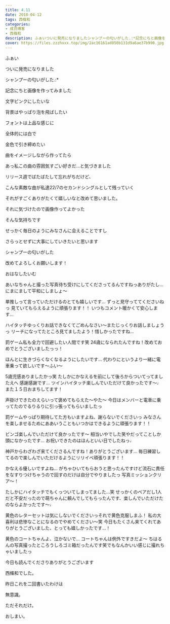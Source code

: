 ```yaml
---
title: 4.11
date: 2018-04-12
tags: 西條和
categories: 
- 成员博客
- 西條和
description: ふぁいついに発売になりましたシャンプーの匂いがした.:*記念にちと画像を作ってみました文字ピンクにしたいな...
cover: https://files.zzzhxxx.top/img/2ac16161ad850b131d9a6ae37b990.jpg 
---
```

















ふぁい






ついに発売になりました







シャンプーの匂いがした.:*








記念にちと画像を作ってみました







文字ピンクにしたいな







背景はやっぱり泡を飛ばしたい






フォントは上品な感じに






全体的には白で






金色で引き締めたい










曲をイメージしながら作ってたら









あっ私この曲の雰囲気すごい好きだ…と気づきました









リリース週でばたばたして忘れがちだけど、








こんな素敵な曲が私達22/7のセカンドシングルとして残っていく









それがすごくありがたくて嬉しいなと改めて思いました。









それに気づけたので画像作ってよかった











そんな気持ちです










せっかく毎日のようにみなさんに会えることですし








さらっとせずに大事にしていきたいと思います













シャンプーの匂いがした








改めてよろしくお願いします！











おはなしたいむ





あいなちゃんと撮った写真待ち受けにしてくださってるんですねっありがたし…
にまにまして平和にしましょ〜





単推しって言っていただけるのとても嬉しいです…
ずっと見守っててくださいねっ
見ていてもらえるように頑張ります！！
いつもコメント暖かくて安心します…






ハイタッチゆっくりお話できなくてごめんなさい〜またじっくりお話しましょうっ
リーチになってたところ見てましたよう！惜しかったですね…




罰ゲーム私も全力で回避したい人間です笑
24歳になられたんですね！改めておめでとうございましたっっ！





ほんとに生きづらくなくなるようにしたいです…
代わりにというより一緒に電車乗って欲しいです〜ふい〜




5歳児感ありましたかっ笑
たしかにかなえるを前にして後ろからついてってましたえへ
感謝感謝です…
ツインハイタッチ楽しんでいただけて良かったです〜♩また１５日おまちしてます！







声掛けできたのえらいって褒めてもらえた〜やた〜
今日はメンバーと電車に乗ってたのでるりるりに引っ張ってもらいましたっ






罰ゲームやっぱり期待してた方もいますよね、謝らないでくださいっ
みなさんを楽しませるためにああいうこともいつかはできるように頑張ります！！







ビンゴ楽しんでいただけて良かったです〜
相当いやでした笑やだってことしか頭になかったです…
お祝いできたのはほんといい日でしたねっ♩





神戸からわざわざ来てくださるんですね！ありがとうございます…
毎日練習してるので楽しんでいただけるようにリリイベ頑張ります！！






かなえる優しいですよね…
がちゃひいてもらおうと思ったんですけど流石に責任をなすりつけちゃうので回すのだけは自分でやりましたっ
写真ミッションクリア〜！




たしかにハイタッチでもくっついてしまってました…笑
せっかくのペアだし1人だと不安だったので萌ちゃんに頼んでしてもらったんです、楽しんでいただけたのならよかったです〜♩







黄色のレターセットは気にしないでくださいっそれで黄色克服しまふ！
私の大喜利は悲惨なことになるのでやめてください〜笑
今日もたくさん来てくれてありがとうございました、とっても嬉しかったです…！





黄色のコートちゃんよ、泣かないで…
コートちゃんは例外ですきだよ〜
ちはるんの写真撮ったところうしろゴミ箱だったんです笑でもなんかいい感じに撮れちゃいましたっ







今日も読んでくださりありがとうございます










西條和でした。










昨日これを二回書いたわけは














無意識。









ただそれだけ。








おしまい。


